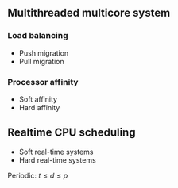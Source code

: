 ## Multithreaded multicore system

### Load balancing
- Push migration
- Pull migration

### Processor affinity
- Soft affinity
- Hard affinity

## Realtime CPU scheduling
- Soft real-time systems
- Hard real-time systems

Periodic: $t\leq d\leq p$

### 
